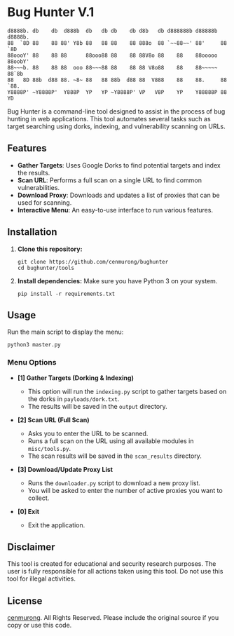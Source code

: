 # Bug Hunter V.1

```
d8888b. db    db  d888b  db   db db    db d8b   db d888888b d88888b d8888b. 
88  `8D 88    88 88' Y8b 88   88 88    88 888o  88 `~~88~~' 88'     88  `8D 
88oooY' 88    88 88      88ooo88 88    88 88V8o 88    88    88ooooo 88oobY' 
88~~~b. 88    88 88  ooo 88~~~88 88    88 88 V8o88    88    88~~~~~ 88`8b   
88   8D 88b  d88 88. ~8~ 88   88 88b  d88 88  V888    88    88.     88 `88. 
Y8888P' ~Y8888P'  Y888P  YP   YP ~Y8888P' VP   V8P    YP    Y88888P 88   YD 
```


Bug Hunter is a command-line tool designed to assist in the process of bug hunting in web applications. This tool automates several tasks such as target searching using dorks, indexing, and vulnerability scanning on URLs.

## Features

*   **Gather Targets**: Uses Google Dorks to find potential targets and index the results.
*   **Scan URL**: Performs a full scan on a single URL to find common vulnerabilities.
*   **Download Proxy**: Downloads and updates a list of proxies that can be used for scanning.
*   **Interactive Menu**: An easy-to-use interface to run various features.

## Installation

1.  **Clone this repository:**
    ```
    git clone https://github.com/cenmurong/bughunter
    cd bughunter/tools
    ```

2.  **Install dependencies:**
    Make sure you have Python 3 on your system.
    ```
    pip install -r requirements.txt
    ```

## Usage

Run the main script to display the menu:
```
python3 master.py
```

### Menu Options

*   **[1] Gather Targets (Dorking & Indexing)**
    *   This option will run the `indexing.py` script to gather targets based on the dorks in `payloads/dork.txt`.
    *   The results will be saved in the `output` directory.

*   **[2] Scan URL (Full Scan)**
    *   Asks you to enter the URL to be scanned.
    *   Runs a full scan on the URL using all available modules in `misc/tools.py`.
    *   The scan results will be saved in the `scan_results` directory.

*   **[3] Download/Update Proxy List**
    *   Runs the `downloader.py` script to download a new proxy list.
    *   You will be asked to enter the number of active proxies you want to collect.

*   **[0] Exit**
    *   Exit the application.

## Disclaimer

This tool is created for educational and security research purposes. The user is fully responsible for all actions taken using this tool. Do not use this tool for illegal activities.

## License

[cenmurong](https://github.com/cenmurong). All Rights Reserved.
Please include the original source if you copy or use this code.

